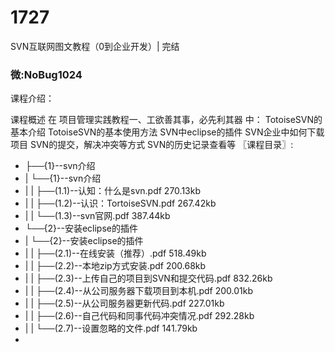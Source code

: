 # 1727
SVN互联网图文教程（0到企业开发）| 完结
### 微:NoBug1024 


课程介绍：

课程概述
在 项目管理实践教程一、工欲善其事，必先利其器 中：
TotoiseSVN的基本介绍
TotoiseSVN的基本使用方法
SVN中eclipse的插件
SVN企业中如何下载项目
SVN的提交，解决冲突等方式
SVN的历史记录查看等
〖课程目录〗:

- ├──{1}--svn介绍  
- |   └──{1}--svn介绍  
- |   |   ├──(1.1)--认知：什么是svn.pdf  270.13kb
- |   |   ├──(1.2)--认识：TortoiseSVN.pdf  267.42kb
- |   |   └──(1.3)--svn官网.pdf  387.44kb
- └──{2}--安装eclipse的插件  
- |   └──{2}--安装eclipse的插件  
- |   |   ├──(2.1)--在线安装（推荐）.pdf  518.49kb
- |   |   ├──(2.2)--本地zip方式安装.pdf  200.68kb
- |   |   ├──(2.3)--上传自己的项目到SVN和提交代码.pdf  832.26kb
- |   |   ├──(2.4)--从公司服务器下载项目到本机.pdf  200.01kb
- |   |   ├──(2.5)--从公司服务器更新代码.pdf  227.01kb
- |   |   ├──(2.6)--自己代码和同事代码冲突情况.pdf  292.28kb
- |   |   └──(2.7)--设置忽略的文件.pdf  141.79kb
- 
